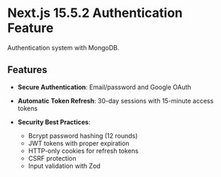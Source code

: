 # Next.js 15.5.2 Authentication Feature

Authentication system with MongoDB.

## Features

- **Secure Authentication**: Email/password and Google OAuth
- **Automatic Token Refresh**: 30-day sessions with 15-minute access tokens

- **Security Best Practices**:
  - Bcrypt password hashing (12 rounds)
  - JWT tokens with proper expiration
  - HTTP-only cookies for refresh tokens
  - CSRF protection
  - Input validation with Zod
